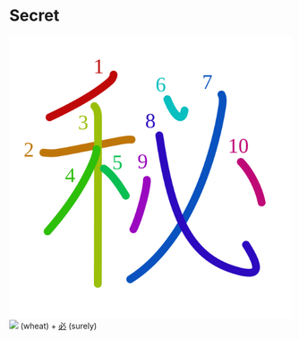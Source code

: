 # Secret
![秘](../Kanji/kanji-colorize/79d8.svg)
![](http://www.kanjidamage.com/assets/radsmall/wheat-21759cad729503b2638750c5eea5f8abcfe84a8dd6b5ae7c59668be6173fada2.jpg) (wheat) + [必](../Kanji/kanji-dict/必.md) (surely)
